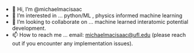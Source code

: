 - 👋 Hi, I’m @michaelmacisaac
- 👀 I’m interested in ... python/ML , physics informed machine learning
- 💞️ I’m looking to collaborate on ... machine learned interatomic potential development.
- 📫 How to reach me ... email: michaelmacisaac@ufl.edu (please reach out if you encounter any implementation issues).

<!---
michaelmacisaac/michaelmacisaac is a ✨ special ✨ repository because its `README.md` (this file) appears on your GitHub profile.
You can click the Preview link to take a look at your changes.
--->
